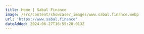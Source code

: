 ```yaml
---
title: Home | Sabal Finance
image: /src/content/showcase/_images/www.sabal.finance.webp
url: 'https://www.sabal.finance'
dateAdded: 2024-06-27T16:55:28.013Z
---
```


